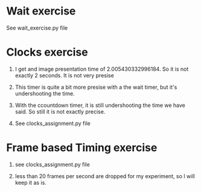 # Wait exercise
See wait_exercise.py file 


# Clocks exercise

1. I get and image presentation time of 2.005430332996184. So it is not exactly 2 seconds. It is not very presise 

2. This timer is quite a bit more presise with a the wait timer, but it's undershooting the time.  

3. With the ccountdown timer, it is still undershooting the time we have said. So still it is not exactly precise. 

4. See clocks_assignment.py file 


# Frame based Timing exercise 

1. see clocks_assignment.py file 

2. less than 20 frames per second are dropped for my experiment, so I will keep it as is. 

